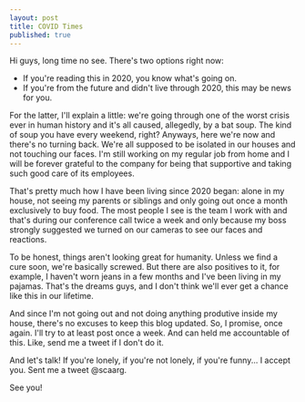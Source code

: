 ```yaml
---
layout: post
title: COVID Times
published: true
---
```


Hi guys, long time no see. There's two options right now:
* If you're reading this in 2020, you know what's going on.
* If you're from the future and didn't live through 2020, this may be news for you.

For the latter, I'll explain a little: we're going through one of the worst crisis ever in human history and it's all caused, allegedly, by a bat soup. The kind of soup you have every weekend, right? Anyways, here we're now and there's no turning back. We're all supposed to be isolated in our houses and not touching our faces. I'm still working on my regular job from home and I will be forever grateful to the company for being that supportive and taking such good care of its employees.<br>

That's pretty much how I have been living since 2020 began: alone in my house, not seeing my parents or siblings and only going out once a month exclusively to buy food. The most people I see is the team I work with and that's during our conference call twice a week and only because my boss strongly suggested we turned on our cameras to see our faces and reactions. <br>

To be honest, things aren't looking great for humanity. Unless we find a cure soon, we're basically screwed. But there are also positives to it, for example, I haven't worn jeans in a few months and I've been living in my pajamas. That's the dreams guys, and I don't think we'll ever get a chance like this in our lifetime. <br>

And since I'm not going out and not doing anything produtive inside my house, there's no excuses to keep this blog updated. So, I promise, once again. I'll try to at least post once a week. And can held me accountable of this. Like, send me a tweet if I don't do it.<br>

And let's talk! If you're lonely, if you're not lonely, if you're funny... I accept you. Sent me a tweet @scaarg.<br>

See you!